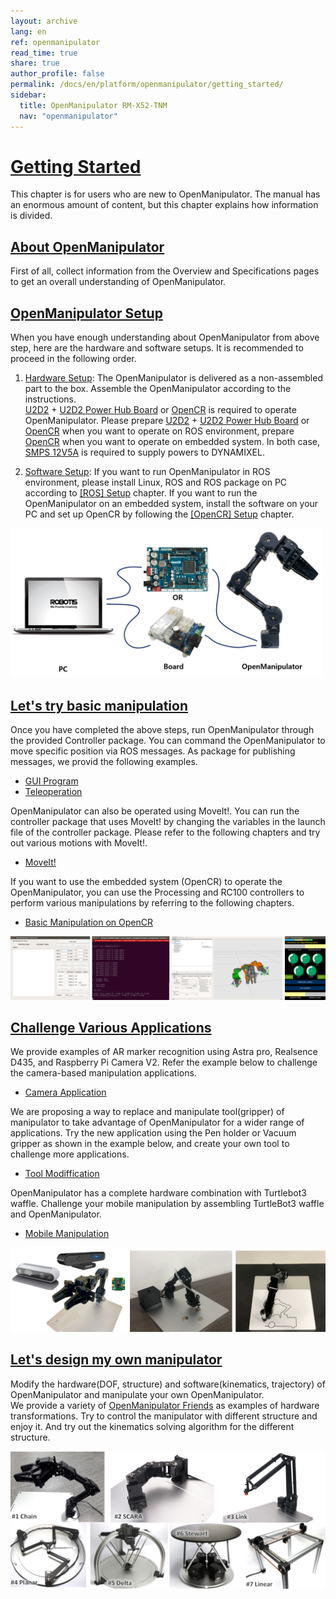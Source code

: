```yaml
---
layout: archive
lang: en
ref: openmanipulator
read_time: true
share: true
author_profile: false
permalink: /docs/en/platform/openmanipulator/getting_started/
sidebar:
  title: OpenManipulator RM-X52-TNM
  nav: "openmanipulator"
---
```


<div style="counter-reset: h1 2"></div>

# [Getting Started](#getting-started)
This chapter is for users who are new to OpenManipulator. The manual has an enormous amount of content, but this chapter explains how information is divided.

## [About OpenManipulator](#about-openmanipulator)
First of all, collect information from the Overview and Specifications pages to get an overall understanding of OpenManipulator.

## [OpenManipulator Setup](#openmanipulator-setup)
When you have enough understanding about OpenManipulator from above step, here are the hardware and software setups. It is recommended to proceed in the following order.

1. [Hardware Setup](/docs/en/platform/openmanipulator/specification/#hardware-setup): The OpenManipulator is delivered as a non-assembled part to the box. Assemble the OpenManipulator according to the instructions.  
[U2D2](http://www.robotis-shop-en.com/?act=shop_en.goods_view&GS=3288&keyword=u2d2) + [U2D2 Power Hub Board](http://www.robotis-shop-en.com/?act=shop_en.goods_view&GS=3332&GC=GD0B01) or [OpenCR](http://www.robotis-shop-en.com/?act=shop_en.goods_view&GS=3289&GC=GD0B0100) is required to operate OpenManipulator.
Please prepare [U2D2](http://www.robotis-shop-en.com/?act=shop_en.goods_view&GS=3288&keyword=u2d2) + [U2D2 Power Hub Board](http://www.robotis-shop-en.com/?act=shop_en.goods_view&GS=3332&GC=GD0B01) or [OpenCR](http://www.robotis-shop-en.com/?act=shop_en.goods_view&GS=3289&GC=GD0B0100) when you want to operate on ROS environment, prepare [OpenCR](http://www.robotis-shop-en.com/?act=shop_en.goods_view&GS=3289&GC=GD0B0100) when you want to operate on embedded system.
In both case,  [SMPS 12V5A](http://www.robotis-shop-en.com/?act=shop_en.goods_view&GS=1369&keyword=smps) is required to supply powers to DYNAMIXEL.

2. [Software Setup](/docs/en/platform/openmanipulator/ros-setup/#ros-setup): If you want to run OpenManipulator in ROS environment, please install Linux, ROS and ROS package on PC according to [[ROS] Setup](/docs/en/platform/openmanipulator/ros-setup/#ros-setup) chapter. If you want to run the OpenManipulator on an embedded system, install the software on your PC and set up OpenCR by following the [[OpenCR] Setup](/docs/en/platform/openmanipulator/opencr-setup/#opencr-setup) chapter.

<img src="/assets/images/platform/openmanipulator/OpenManipulator_all_setup.png" width="500">

## [Let's try basic manipulation](#lets-try-basic-manipulation)
Once you have completed the above steps, run OpenManipulator through the provided Controller package. You can command the OpenManipulator to move specific position via ROS messages. As package for publishing messages, we provid the following examples.

- [GUI Program](/docs/en/platform/openmanipulator/ros-operation/#gui-program)
- [Teleoperation](/docs/en/platform/openmanipulator/ros-operation/#teleoperation)

OpenManipulator can also be operated using MoveIt!. You can run the controller package that uses MoveIt! by changing the variables in the launch file of the controller package. Please refer to the following chapters and try out various motions with MoveIt!.

- [MoveIt!](/docs/en/platform/openmanipulator/ros-operation/#moveit)

If you want to use the embedded system (OpenCR) to operate the OpenManipulator, you can use the Processing and RC100 controllers to perform various manipulations by referring to the following chapters.

- [Basic Manipulation on OpenCR](/docs/en/platform/openmanipulator/opencr-operation/#opencr-operation)


![](/assets/images/platform/openmanipulator/OpenManipulator_basic_manipul.png)

## [Challenge Various Applications](#challenge-various-applications)

We provide examples of AR marker recognition using Astra pro, Realsence D435, and Raspberry Pi Camera V2. Refer the example below to challenge the camera-based manipulation applications.

- [Camera Application](/docs/en/platform/openmanipulator/ros-operation/#camera-application)

We are proposing a way to replace and manipulate tool(gripper) of manipulator to take advantage of OpenManipulator for a wider range of applications. Try the new application using the Pen holder or Vacuum gripper as shown in the example below, and create your own tool to challenge more applications.

- [Tool Modiffication](/docs/en/platform/openmanipulator/tool_modification/#tool-modiffication)

OpenManipulator has a complete hardware combination with Turtlebot3 waffle. Challenge your mobile manipulation by assembling TurtleBot3 waffle and OpenManipulator.

- [Mobile Manipulation](/docs/en/platform/openmanipulator/ros-operation/#mobile-manipulation)

![](/assets/images/platform/openmanipulator/OpenManipulator_application.png)

## [Let's design my own manipulator](#lets-design-my-own-manipulator)

Modify the hardware(DOF, structure) and software(kinematics, trajectory) of OpenManipulator and manipulate your own OpenManipulator.  
We provide a variety of [OpenManipulator Friends](/docs/en/platform/openmanipulator/friends/#friends) as examples of hardware transformations. Try to control the manipulator with different structure and enjoy it. And try out the kinematics solving algorithm for the different structure.

<img src="/assets/images/platform/openmanipulator/OpenManipulator_friends.png" width="800">

